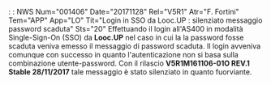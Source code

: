  :  : NWS Num="001406" Date="20171128" Rel="V5R1" Atr="F. Fortini" Tem="APP" App="LO" Tit="Login in SSO da Looc.UP :  silenziato messaggio     password scaduta" Sts="20"
Effettuando il login all'AS400 in modalità Single-Sign-On (SSO) da <b>Looc.UP</b> nel caso in cui la
la password fosse scaduta veniva emesso il messaggio di password scaduta.
Il login avveniva comunque con successo in quanto l'autenticazione non si basa sulla combinazione utente-password.
Con il rilascio <b>V5R1M161106-01O REV.1 Stable 28/11/2017</b> tale messaggio è stato silenziato in
quanto fuorviante.
